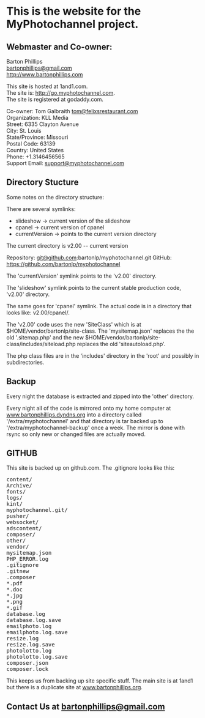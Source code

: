 # This is the website for the MyPhotochannel project.
## Webmaster and Co-owner:  
Barton Phillips  
bartonphillips@gmail.com  
http://www.bartonphillips.com

This site is hosted at 1and1.com.  
The site is: http://go.myphotochannel.com.  
The site is registered at godaddy.com.

Co-owner: Tom Galbraith <tom@felixsrestaurant.com>  
Organization: KLL Media  
Street: 6335 Clayton Avenue  
City: St. Louis  
State/Province: Missouri  
Postal Code: 63139  
Country: United States  
Phone: +1.3146456565  
Support Email: support@myphotochannel.com  

## Directory Stucture

Some notes on the directory structure:

There are several symlinks:
* slideshow -> current version of the slideshow
* cpanel -> current version of cpanel
* currentVersion -> points to the current version directory

The current directory is v2.00 -- current version

Repository: git@github.com:bartonlp/myphotochannel.git
GitHub: https://github.com/bartonlp/myphotochannel

The 'currentVersion' symlink points to the 'v2.00' directory.

The 'slideshow' symlink points to the current stable production code, 'v2.00' directory.

The same goes for 'cpanel' symlink. The actual code is in a directory that looks like:
  v2.00/cpanel/.

The 'v2.00' code uses the new 'SiteClass' which is at $HOME/vendor/bartonlp/site-class. 
The 'mysitemap.json' replaces the the old '.sitemap.php' and the new $HOME/vendor/bartonlp/site-class/includes/siteload.php 
replaces the old 'siteautoload.php'.

The php class files are in the 'includes' directory in the 'root' and possibly in subdirectories.

## Backup

Every night the database is extracted and zipped into the 'other' directory.

Every night all of the code is mirrored onto my home computer at www.bartonphillips.dyndns.org into
a directory called '/extra/myphotochannel' and that directory is tar backed up to '/extra/myphotochannel-backup'
once a week.  The mirror is done with rsync so only new or changed files are actually moved.

## GITHUB

This site is backed up on github.com. The .gitignore looks like this:

<pre>
content/
Archive/
fonts/
logs/
kint/
myphotochannel.git/
pusher/
websocket/
adscontent/
composer/
other/
vendor/
mysitemap.json
PHP_ERROR.log
.gitignore
.gitnew
.composer
*.pdf
*.doc
*.jpg
*.png
*.gif
database.log
database.log.save
emailphoto.log
emailphoto.log.save
resize.log
resize.log.save
photolotto.log
photolotto.log.save
composer.json
composer.lock
</pre>

This keeps us from backing up site specific stuff. The main site is at 1and1 but there is
a duplicate site at www.bartonphillips.org.

## Contact Us at [bartonphillips@gmail.com](mailto:bartonphillips@gmail.com)

